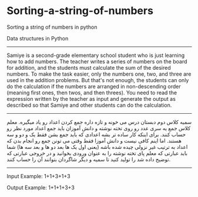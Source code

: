 # Sorting-a-string-of-numbers
Sorting a string of numbers in python

Data structures in Python

-----------------------------------------------------------

Samiye is a second-grade elementary school student who is just learning how to add numbers. The teacher writes a series of numbers on the board for addition, and the students must calculate the sum of the desired numbers. To make the task easier, only the numbers one, two, and three are used in the addition problems. But that's not enough, the students can only do the calculation if the numbers are arranged in non-descending order (meaning first ones, then twos, and then threes). You need to read the expression written by the teacher as input and generate the output as described so that Samiye and other students can do the calculation.

----------------------------------------------------------
سمیه کلاس دوم دبستان درس می خونه و تازه داره جمع کردن اعداد رو یاد میگیره. معلم کلاس جمع یه سری عدد رو روی تخته نوشته و دانش آموزان باید جمع اعداد مورد نظر رو حساب کنند. برای اینکه کار ساده تر بشه اعدادی که باید جمع بشن فقط یک و دو و سه هستند. اما اینم کافی نیست و دانش آموزا فقط وقتی می تونن جمع رو انجام بدن که اعداد به ترتیب غیر نزولی چیده شده باشه (یعنی اول یک ها بعد دو ها و بعد سه ها) شما باید عبارتی که معلم پای تخته نوشته را به عنوان ورودی بخوانید و در خروجی عبارتی که توضیح داده شد را تولید کنید تا سمیه و دیگر شاگردان بتوانند آن را حساب کنند.


----------------------------------------------------------
Input Example: 1+1+3+1+3

Output Example: 1+1+1+3+3
